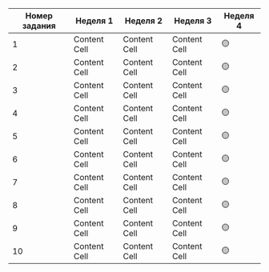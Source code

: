 | Номер задания | Неделя 1 |Неделя 2 |Неделя 3| Неделя 4 |
| ------------- | ------------- |------------- |------------- |------------- |
| 1  | Content Cell  |Content Cell |Content Cell |🟡 |
| 2  | Content Cell  |Content Cell |Content Cell |🟡 |
| 3  | Content Cell  |Content Cell |Content Cell |🟡 |
| 4  | Content Cell  |Content Cell |Content Cell |🟡 |
| 5  | Content Cell  |Content Cell |Content Cell |🟡 |
| 6  | Content Cell  |Content Cell |Content Cell |🟡 |
| 7  | Content Cell  |Content Cell |Content Cell |🟡 |
| 8  | Content Cell  |Content Cell |Content Cell |🟡 |
| 9  | Content Cell  |Content Cell |Content Cell |🟡 |
| 10  | Content Cell  |Content Cell |Content Cell |🟡 |
